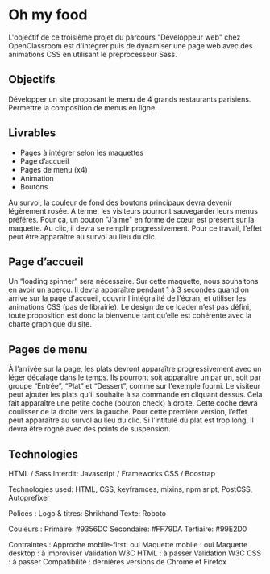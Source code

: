 # Oh my food

L'objectif de ce troisième projet du parcours "Développeur web" chez OpenClassroom est d'intégrer puis de dynamiser une page web avec des animations CSS en utilisant le préprocesseur Sass.

## Objectifs

Développer un site proposant le menu de 4 grands restaurants parisiens.
Permettre la composition de menus en ligne.

## Livrables

- Pages à intégrer selon les maquettes
- Page d’accueil
- Pages de menu (x4)
- Animation
- Boutons

Au survol, la couleur de fond des boutons principaux devra devenir légèrement rosée.
À terme, les visiteurs pourront sauvegarder leurs menus préférés. Pour ça, un bouton "J’aime" en forme de cœur est présent sur la maquette. Au clic, il devra se remplir progressivement. Pour ce travail, l’effet peut être apparaître au survol au lieu du clic.

## Page d’accueil

Un “loading spinner” sera nécessaire. Sur cette maquette, nous souhaitons en avoir un aperçu. Il devra apparaître pendant 1 à 3 secondes quand on arrive sur la page d'accueil, couvrir l'intégralité de l'écran, et utiliser les animations CSS (pas de librairie). Le design de ce loader n’est pas défini, toute proposition est donc la bienvenue tant qu’elle est cohérente avec la charte graphique du site.

## Pages de menu

À l’arrivée sur la page, les plats devront apparaître progressivement avec un léger décalage dans le temps. Ils pourront soit apparaître un par un, soit par groupe “Entrée”, “Plat” et “Dessert”, comme sur l'exemple fourni.
Le visiteur peut ajouter les plats qu'il souhaite à sa commande en cliquant dessus. Cela fait apparaître une petite coche (bouton check) à droite. Cette coche devra coulisser de la droite vers la gauche. Pour cette première version, l’effet peut apparaître au survol au lieu du clic. Si l’intitulé du plat est trop long, il devra être rogné avec des points de suspension.

## Technologies

HTML / Sass
Interdit: Javascript / Frameworks CSS / Boostrap

Technologies used:
HTML, CSS, keyframces, mixins, npm sript, PostCSS, Autoprefixer

Polices :
Logo & titres: Shrikhand
Texte: Roboto

Couleurs :
Primaire: #9356DC
Secondaire: #FF79DA
Tertiaire: #99E2D0

Contraintes :
Approche mobile-first: oui
Maquette mobile : oui
Maquette desktop : à improviser
Validation W3C HTML : à passer
Validation W3C CSS : à passer
Compatibilité : dernières versions de Chrome et Firefox


